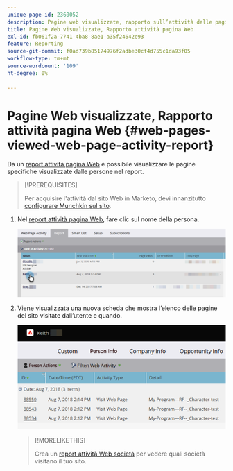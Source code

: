 ```yaml
---
unique-page-id: 2360052
description: Pagine web visualizzate, rapporto sull’attività delle pagine web - Documenti Marketo - Documentazione del prodotto
title: Pagine Web visualizzate, Rapporto attività pagina Web
exl-id: fb061f2a-7741-4ba8-8ae1-a35f24642e93
feature: Reporting
source-git-commit: f0ad739b85174976f2adbe30cf4d755c1da93f05
workflow-type: tm+mt
source-wordcount: '109'
ht-degree: 0%

---
```


# Pagine Web visualizzate, Rapporto attività pagina Web {#web-pages-viewed-web-page-activity-report}

Da un [report attività pagina Web](/help/marketo/product-docs/reporting/basic-reporting/report-types/web-page-activity-report.md) è possibile visualizzare le pagine specifiche visualizzate dalle persone nel report.

>[!PREREQUISITES]
>
>Per acquisire l&#39;attività dal sito Web in Marketo, devi innanzitutto [configurare Munchkin sul sito](/help/marketo/product-docs/administration/additional-integrations/add-munchkin-tracking-code-to-your-website.md).

1. Nel [report attività pagina Web](/help/marketo/product-docs/reporting/basic-reporting/report-types/web-page-activity-report.md), fare clic sul nome della persona.

   ![](assets/web-pages-viewed-web-page-activity-report-1.png)

1. Viene visualizzata una nuova scheda che mostra l’elenco delle pagine del sito visitate dall’utente e quando.

   ![](assets/web-pages-viewed-web-page-activity-report-2.png)

   >[!MORELIKETHIS]
   >
   >Crea un [report attività Web società](/help/marketo/product-docs/reporting/basic-reporting/report-types/company-web-activity-report.md) per vedere quali società visitano il tuo sito.
